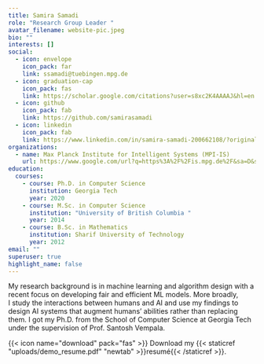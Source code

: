 ```yaml
---
title: Samira Samadi
role: "Research Group Leader "
avatar_filename: website-pic.jpeg
bio: ""
interests: []
social:
  - icon: envelope
    icon_pack: far
    link: ssamadi@tuebingen.mpg.de
  - icon: graduation-cap
    icon_pack: fas
    link: https://scholar.google.com/citations?user=s8xc2K4AAAAJ&hl=en
  - icon: github
    icon_pack: fab
    link: https://github.com/samirasamadi
  - icon: linkedin
    icon_pack: fab
    link: https://www.linkedin.com/in/samira-samadi-200662108/?originalSubdomain=de
organizations:
  - name: Max Planck Institute for Intelligent Systems (MPI-IS)
    url: https://www.google.com/url?q=https%3A%2F%2Fis.mpg.de%2F&sa=D&sntz=1&usg=AFQjCNFrstHcUh0FMUL7vMKjvx4tL9sGKA
education:
  courses:
    - course: Ph.D. in Computer Science
      institution: Georgia Tech
      year: 2020
    - course: M.Sc. in Computer Science
      institution: "University of British Columbia "
      year: 2014
    - course: B.Sc. in Mathematics
      institution: Sharif University of Technology
      year: 2012
email: ""
superuser: true
highlight_name: false
---
```

My research background is in machine learning and algorithm design with a recent focus on developing fair and efficient ML models. More broadly, I study the interactions between humans and AI and use my findings to design AI systems that augment humans’ abilities rather than replacing them. I got my Ph.D. from the School of Computer Science at Georgia Tech under the supervision of Prof. Santosh Vempala. 





{{< icon name="download" pack="fas" >}} Download my {{< staticref "uploads/demo_resume.pdf" "newtab" >}}resumé{{< /staticref >}}.